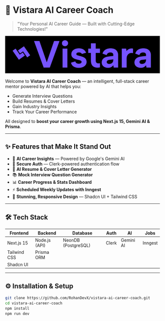 # 🚀 Vistara AI Career Coach

> "Your Personal AI Career Guide — Built with Cutting-Edge Technologies!"

![Vistara Logo](public/logo2.png)

Welcome to **Vistara AI Career Coach** — an intelligent, full-stack career mentor powered by AI that helps you:
- Generate Interview Questions
- Build Resumes & Cover Letters
- Gain Industry Insights
- Track Your Career Performance

All designed to **boost your career growth using Next.js 15, Gemini AI & Prisma**.

---

## ✨ Features that Make It Stand Out

- 🎯 **AI Career Insights** — Powered by Google's Gemini AI
- 🔐 **Secure Auth** — Clerk-powered authentication flow
- 📝 **AI Resume & Cover Letter Generator**
- 📚 **Mock Interview Question Generator**
- 📊 **Career Progress & Stats Dashboard**
- ⚡ **Scheduled Weekly Updates with Inngest**
- 💅 **Stunning, Responsive Design** — Shadcn UI + Tailwind CSS

---

## 🛠 Tech Stack

| Frontend        | Backend        | Database | Auth     | AI       | Jobs    |
|----------------|---------------|----------|----------|----------|---------|
| Next.js 15     | Node.js (API)  | NeonDB (PostgreSQL) | Clerk | Gemini AI | Inngest |
| Tailwind CSS   | Prisma ORM     |          |          |          |         |
| Shadcn UI      |               |          |          |          |         |

---

## ⚙️ Installation & Setup

```bash
git clone https://github.com/RohanDevX/vistara-ai-career-coach.git
cd vistara-ai-career-coach
npm install
npm run dev

